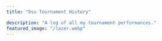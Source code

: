 ```yaml
---
title: "Osu Tournament History"

description: "A log of all my tournament performances."
featured_image: "/lazer.webp"
---
```




